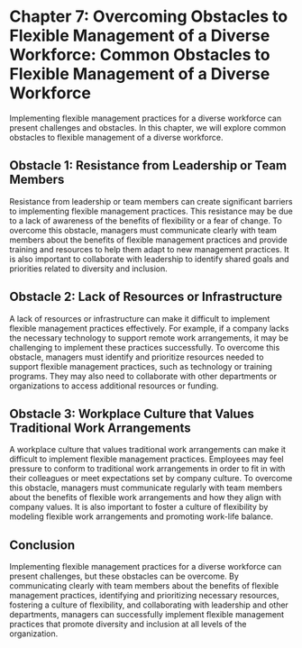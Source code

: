 Chapter 7: Overcoming Obstacles to Flexible Management of a Diverse Workforce: Common Obstacles to Flexible Management of a Diverse Workforce
=============================================================================================================================================

Implementing flexible management practices for a diverse workforce can present challenges and obstacles. In this chapter, we will explore common obstacles to flexible management of a diverse workforce.

Obstacle 1: Resistance from Leadership or Team Members
------------------------------------------------------

Resistance from leadership or team members can create significant barriers to implementing flexible management practices. This resistance may be due to a lack of awareness of the benefits of flexibility or a fear of change. To overcome this obstacle, managers must communicate clearly with team members about the benefits of flexible management practices and provide training and resources to help them adapt to new management practices. It is also important to collaborate with leadership to identify shared goals and priorities related to diversity and inclusion.

Obstacle 2: Lack of Resources or Infrastructure
-----------------------------------------------

A lack of resources or infrastructure can make it difficult to implement flexible management practices effectively. For example, if a company lacks the necessary technology to support remote work arrangements, it may be challenging to implement these practices successfully. To overcome this obstacle, managers must identify and prioritize resources needed to support flexible management practices, such as technology or training programs. They may also need to collaborate with other departments or organizations to access additional resources or funding.

Obstacle 3: Workplace Culture that Values Traditional Work Arrangements
-----------------------------------------------------------------------

A workplace culture that values traditional work arrangements can make it difficult to implement flexible management practices. Employees may feel pressure to conform to traditional work arrangements in order to fit in with their colleagues or meet expectations set by company culture. To overcome this obstacle, managers must communicate regularly with team members about the benefits of flexible work arrangements and how they align with company values. It is also important to foster a culture of flexibility by modeling flexible work arrangements and promoting work-life balance.

Conclusion
----------

Implementing flexible management practices for a diverse workforce can present challenges, but these obstacles can be overcome. By communicating clearly with team members about the benefits of flexible management practices, identifying and prioritizing necessary resources, fostering a culture of flexibility, and collaborating with leadership and other departments, managers can successfully implement flexible management practices that promote diversity and inclusion at all levels of the organization.
